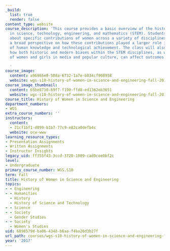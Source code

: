 ```yaml
---
_build:
  list: true
  render: false
content_type: website
course_description: 'This course provides a basic overview of the history of women
  in science, technology, engineering, and mathematics (STEM). Students will learn
  about specific contributions of women across a variety of disciplines and will gain
  a broad perspective on how these contributions played a larger role in the advancement
  of human knowledge and technological achievement. The class will also grapple with
  how both historic and modern biases within the STEM disciplines, as well as in representations
  of women and girls in media and popular culture, can affect outcomes in these areas.

  '
course_image:
  content: a96965e0-508a-6732-1a7e-b034cf908958
  website: wgs-s10-history-of-women-in-science-and-engineering-fall-2017
course_image_thumbnail:
  content: 65be8710-69f7-f190-ffd8-ed1362eb3651
  website: wgs-s10-history-of-women-in-science-and-engineering-fall-2017
course_title: History of Women in Science and Engineering
department_numbers:
- WGS
extra_course_numbers: ''
instructors:
  content:
  - 21cf1bf1-d099-b1b7-77c9-e82ca0defb4c
  website: ocw-www
learning_resource_types:
- Presentation Assignments
- Written Assignments
- Instructor Insights
legacy_uid: ff355f43-3ccd-3720-1009-cad0cee0bf2c
level:
- Undergraduate
primary_course_number: WGS.S10
term: Fall
title: History of Women in Science and Engineering
topics:
- - Engineering
- - Humanities
  - History
  - History of Science and Technology
- - Science
- - Society
  - Gender Studies
- - Society
  - Women's Studies
uid: 6898579d-ba06-4348-b6aa-f4ba26d3b27f
url_path: courses/wgs-s10-history-of-women-in-science-and-engineering-fall-2017
year: '2017'
---
```

